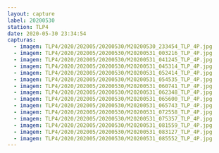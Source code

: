 ```yaml
---
layout: capture
label: 20200530
station: TLP4
date: 2020-05-30 23:34:54
capturas:
  - imagem: TLP4/2020/202005/20200530/M20200530_233454_TLP_4P.jpg
  - imagem: TLP4/2020/202005/20200530/M20200531_003216_TLP_4P.jpg
  - imagem: TLP4/2020/202005/20200530/M20200531_041245_TLP_4P.jpg
  - imagem: TLP4/2020/202005/20200530/M20200531_045314_TLP_4P.jpg
  - imagem: TLP4/2020/202005/20200530/M20200531_052414_TLP_4P.jpg
  - imagem: TLP4/2020/202005/20200530/M20200531_054535_TLP_4P.jpg
  - imagem: TLP4/2020/202005/20200530/M20200531_060741_TLP_4P.jpg
  - imagem: TLP4/2020/202005/20200530/M20200531_062348_TLP_4P.jpg
  - imagem: TLP4/2020/202005/20200530/M20200531_065600_TLP_4P.jpg
  - imagem: TLP4/2020/202005/20200530/M20200531_065743_TLP_4P.jpg
  - imagem: TLP4/2020/202005/20200530/M20200531_072558_TLP_4P.jpg
  - imagem: TLP4/2020/202005/20200530/M20200531_075357_TLP_4P.jpg
  - imagem: TLP4/2020/202005/20200530/M20200531_081559_TLP_4P.jpg
  - imagem: TLP4/2020/202005/20200530/M20200531_083127_TLP_4P.jpg
  - imagem: TLP4/2020/202005/20200530/M20200531_085552_TLP_4P.jpg
---
```

